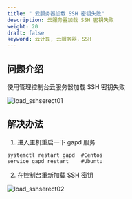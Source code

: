 ```yaml
---
title: " 云服务器加载 SSH 密钥失败"
description: 云服务器加载 SSH 密钥失败
weight: 20
draft: false
keyword: 云计算, 云服务器，SSH
---
```


## 问题介绍

使用管理控制台云服务器加载 SSH 密钥失败

![load_sshserect01](../../../_images/load_sshserect01.png)

## 解决办法

1. 进入主机重启一下 gapd 服务

```
systemctl restart gapd  #Centos
service gapd restart    #Ubuntu
```

2. 在控制台重新加载 SSH 密钥

![load_sshserect02](../../../_images/load_sshserect02.jpg)


